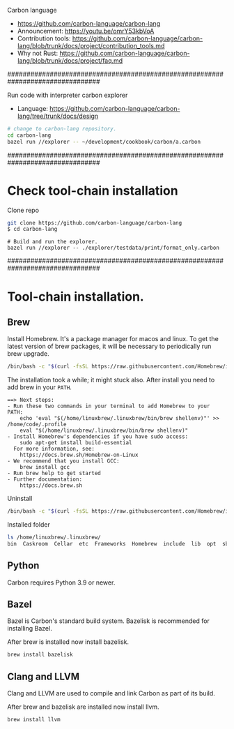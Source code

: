 Carbon language

* https://github.com/carbon-language/carbon-lang
* Announcement: https://youtu.be/omrY53kbVoA
* Contribution tools: https://github.com/carbon-language/carbon-lang/blob/trunk/docs/project/contribution_tools.md
* Why not Rust: https://github.com/carbon-language/carbon-lang/blob/trunk/docs/project/faq.md

################################################################################

Run code with interpreter carbon explorer
* Language: https://github.com/carbon-language/carbon-lang/tree/trunk/docs/design

```bash
# change to carbon-lang repository.
cd carbon-lang
bazel run //explorer -- ~/development/cookbook/carbon/a.carbon
```

################################################################################

# Check tool-chain installation

Clone repo
```bash
git clone https://github.com/carbon-language/carbon-lang
$ cd carbon-lang
```

```
# Build and run the explorer.
bazel run //explorer -- ./explorer/testdata/print/format_only.carbon
```

################################################################################

# Tool-chain installation.

## Brew
Install Homebrew. It's a package manager for macos and linux.
To get the latest version of brew packages, it will be necessary to periodically run brew upgrade.
```bash
/bin/bash -c "$(curl -fsSL https://raw.githubusercontent.com/Homebrew/install/HEAD/install.sh)"
```

The installation took a while; it might stuck also.
After install you need to add brew in your `PATH`.
```
==> Next steps:
- Run these two commands in your terminal to add Homebrew to your PATH:
    echo 'eval "$(/home/linuxbrew/.linuxbrew/bin/brew shellenv)"' >> /home/code/.profile
    eval "$(/home/linuxbrew/.linuxbrew/bin/brew shellenv)"
- Install Homebrew's dependencies if you have sudo access:
    sudo apt-get install build-essential
  For more information, see:
    https://docs.brew.sh/Homebrew-on-Linux
- We recommend that you install GCC:
    brew install gcc
- Run brew help to get started
- Further documentation:
    https://docs.brew.sh
```

Uninstall
```bash
/bin/bash -c "$(curl -fsSL https://raw.githubusercontent.com/Homebrew/install/HEAD/uninstall.sh)"
```

Installed folder
```bash
ls /home/linuxbrew/.linuxbrew/
bin  Caskroom  Cellar  etc  Frameworks  Homebrew  include  lib  opt  sbin  share  var
```

## Python
Carbon requires Python 3.9 or newer.

## Bazel
Bazel is Carbon's standard build system. Bazelisk is recommended for installing Bazel.

After brew is installed now install bazelisk.

```bash
brew install bazelisk
```

## Clang and LLVM
Clang and LLVM are used to compile and link Carbon as part of its build.

After brew and bazelisk are installed now install llvm.

```bash
brew install llvm
```
